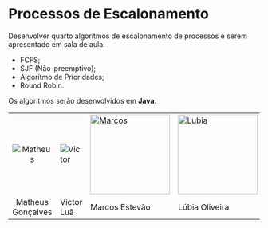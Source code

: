 # Processos de Escalonamento

Desenvolver quarto algoritmos de escalonamento de processos e serem apresentado em sala de aula.

- FCFS;
- SJF (Não-preemptivo);
- Algorítmo de Prioridades;
- Round Robin.

Os algoritmos serão desenvolvidos em **Java**.

|  |  |  |  |  |  |
|:-----------------------------------------------------------------------:|------------------------------------------------------------------------|-----------------------------------------------------|-----------------------------------------------------------------------|-----------------------------------------------------------------------|-----------------------------------------------------------------------|
| ![Matheus](https://avatars0.githubusercontent.com/u/20846871?s=160&v=4) | ![Victor](https://avatars1.githubusercontent.com/u/56847759?s=160&v=4) | <img src="https://i.imgur.com/lIQ9TAD.jpg" alt="Marcos" width="160" /> | <img src="https://i.imgur.com/I3vDomc.jpg" alt="Lubia" width="160" /> | ![Paulo](https://avatars3.githubusercontent.com/u/43909062?s=160&v=4) | <img src="https://i.imgur.com/vvtLwnD.jpg" alt="Julia" width="160" /> |
| Matheus Gonçalves | Victor Luã | Marcos Estevão | Lúbia Oliveira | Paulo Leite | Júlia Nunes |
